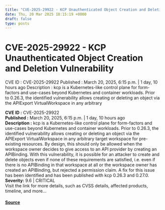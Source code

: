 ```yaml
---
title: "CVE-2025-29922 - KCP Unauthenticated Object Creation and Deletion Vulnerability"
date: Thu, 20 Mar 2025 18:15:19 +0000
draft: false
type: posts
---
```

# CVE-2025-29922 - KCP Unauthenticated Object Creation and Deletion Vulnerability





 CVE ID : CVE-2025-29922 Published : March 20, 2025, 6:15 p.m. | 1 day, 10 hours ago Description : kcp is a Kubernetes-like control plane for form-factors and use-cases beyond Kubernetes and container workloads. Prior to 0.26.3, the identified vulnerability allows creating or deleting an object via the APIExport VirtualWorkspace in any arbitrary

**CVE ID :** CVE-2025-29922  
**Published :** March 20, 2025, 6:15 p.m. | 1 day, 10 hours ago  
**Description :** kcp is a Kubernetes-like control plane for form-factors and use-cases beyond Kubernetes and container workloads. Prior to 0.26.3, the identified vulnerability allows creating or deleting an object via the APIExport VirtualWorkspace in any arbitrary target workspace for pre-existing resources. By design, this should only be allowed when the workspace owner decides to give access to an API provider by creating an APIBinding. With this vulnerability, it is possible for an attacker to create and delete objects even if none of these requirements are satisfied, i.e. even if there is no APIBinding in that workspace at all or the workspace owner has created an APIBinding, but rejected a permission claim. A fix for this issue has been identified and has been published with kcp 0.26.3 and 0.27.0.  
**Severity:** 9.6 | CRITICAL  
Visit the link for more details, such as CVSS details, affected products, timeline, and more...

#### [Source](https://cvefeed.io/vuln/detail/CVE-2025-29922)

